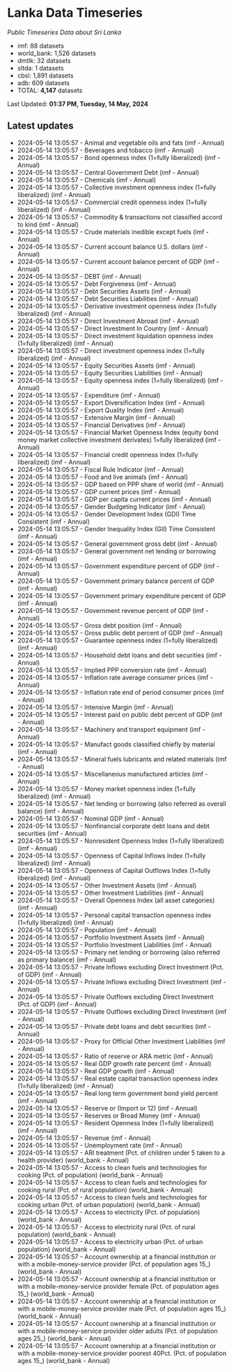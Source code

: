 # Lanka Data Timeseries
*Public Timeseries Data about Sri Lanka*

* imf: 88 datasets
* world_bank: 1,526 datasets
* dmtlk: 32 datasets
* sltda: 1 datasets
* cbsl: 1,891 datasets
* adb: 609 datasets
* TOTAL: **4,147** datasets

Last Updated: **01:37 PM, Tuesday, 14 May, 2024**

## Latest updates

* 2024-05-14 13:05:57 - Animal and vegetable oils and fats (imf - Annual)
* 2024-05-14 13:05:57 - Beverages and tobacco (imf - Annual)
* 2024-05-14 13:05:57 - Bond openness index (1=fully liberalized) (imf - Annual)
* 2024-05-14 13:05:57 - Central Government Debt (imf - Annual)
* 2024-05-14 13:05:57 - Chemicals (imf - Annual)
* 2024-05-14 13:05:57 - Collective investment openness index (1=fully liberalized) (imf - Annual)
* 2024-05-14 13:05:57 - Commercial credit openness index (1=fully liberalized) (imf - Annual)
* 2024-05-14 13:05:57 - Commodity & transactions not classified accord to kind (imf - Annual)
* 2024-05-14 13:05:57 - Crude materials inedible except fuels (imf - Annual)
* 2024-05-14 13:05:57 - Current account balance U.S. dollars (imf - Annual)
* 2024-05-14 13:05:57 - Current account balance percent of GDP (imf - Annual)
* 2024-05-14 13:05:57 - DEBT (imf - Annual)
* 2024-05-14 13:05:57 - Debt Forgiveness (imf - Annual)
* 2024-05-14 13:05:57 - Debt Securities Assets (imf - Annual)
* 2024-05-14 13:05:57 - Debt Securities Liabilities (imf - Annual)
* 2024-05-14 13:05:57 - Derivative investment openness index (1=fully liberalized) (imf - Annual)
* 2024-05-14 13:05:57 - Direct Investment Abroad (imf - Annual)
* 2024-05-14 13:05:57 - Direct Investment In Country (imf - Annual)
* 2024-05-14 13:05:57 - Direct investment liquidation openness index (1=fully liberalized) (imf - Annual)
* 2024-05-14 13:05:57 - Direct investment openness index (1=fully liberalized) (imf - Annual)
* 2024-05-14 13:05:57 - Equity Securities Assets (imf - Annual)
* 2024-05-14 13:05:57 - Equity Securities Liabilities (imf - Annual)
* 2024-05-14 13:05:57 - Equity openness index (1=fully liberalized) (imf - Annual)
* 2024-05-14 13:05:57 - Expenditure (imf - Annual)
* 2024-05-14 13:05:57 - Export Diversification Index (imf - Annual)
* 2024-05-14 13:05:57 - Export Quality Index (imf - Annual)
* 2024-05-14 13:05:57 - Extensive Margin (imf - Annual)
* 2024-05-14 13:05:57 - Financial Derivatives (imf - Annual)
* 2024-05-14 13:05:57 - Financial Market Openness Index (equity bond money market collective investment derivates) 1=fully liberalized (imf - Annual)
* 2024-05-14 13:05:57 - Financial credit openness index (1=fully liberalized) (imf - Annual)
* 2024-05-14 13:05:57 - Fiscal Rule Indicator (imf - Annual)
* 2024-05-14 13:05:57 - Food and live animals (imf - Annual)
* 2024-05-14 13:05:57 - GDP based on PPP share of world (imf - Annual)
* 2024-05-14 13:05:57 - GDP current prices (imf - Annual)
* 2024-05-14 13:05:57 - GDP per capita current prices (imf - Annual)
* 2024-05-14 13:05:57 - Gender Budgeting Indicator (imf - Annual)
* 2024-05-14 13:05:57 - Gender Development Index (GDI) Time Consistent (imf - Annual)
* 2024-05-14 13:05:57 - Gender Inequality Index (GII) Time Consistent (imf - Annual)
* 2024-05-14 13:05:57 - General government gross debt (imf - Annual)
* 2024-05-14 13:05:57 - General government net lending or borrowing (imf - Annual)
* 2024-05-14 13:05:57 - Government expenditure percent of GDP (imf - Annual)
* 2024-05-14 13:05:57 - Government primary balance percent of GDP (imf - Annual)
* 2024-05-14 13:05:57 - Government primary expenditure percent of GDP (imf - Annual)
* 2024-05-14 13:05:57 - Government revenue percent of GDP (imf - Annual)
* 2024-05-14 13:05:57 - Gross debt position (imf - Annual)
* 2024-05-14 13:05:57 - Gross public debt percent of GDP (imf - Annual)
* 2024-05-14 13:05:57 - Guarantee openness index (1=fully liberalized) (imf - Annual)
* 2024-05-14 13:05:57 - Household debt loans and debt securities (imf - Annual)
* 2024-05-14 13:05:57 - Implied PPP conversion rate (imf - Annual)
* 2024-05-14 13:05:57 - Inflation rate average consumer prices (imf - Annual)
* 2024-05-14 13:05:57 - Inflation rate end of period consumer prices (imf - Annual)
* 2024-05-14 13:05:57 - Intensive Margin (imf - Annual)
* 2024-05-14 13:05:57 - Interest paid on public debt percent of GDP (imf - Annual)
* 2024-05-14 13:05:57 - Machinery and transport equipment (imf - Annual)
* 2024-05-14 13:05:57 - Manufact goods classified chiefly by material (imf - Annual)
* 2024-05-14 13:05:57 - Mineral fuels lubricants and related materials (imf - Annual)
* 2024-05-14 13:05:57 - Miscellaneous manufactured articles (imf - Annual)
* 2024-05-14 13:05:57 - Money market openness index (1=fully liberalized) (imf - Annual)
* 2024-05-14 13:05:57 - Net lending or borrowing (also referred as overall balance) (imf - Annual)
* 2024-05-14 13:05:57 - Nominal GDP (imf - Annual)
* 2024-05-14 13:05:57 - Nonfinancial corporate debt loans and debt securities (imf - Annual)
* 2024-05-14 13:05:57 - Nonresident Openness Index (1=fully liberalized) (imf - Annual)
* 2024-05-14 13:05:57 - Openness of Capital Inflows Index (1=fully liberalized) (imf - Annual)
* 2024-05-14 13:05:57 - Openness of Capital Outflows Index (1=fully liberalized) (imf - Annual)
* 2024-05-14 13:05:57 - Other Investment Assets (imf - Annual)
* 2024-05-14 13:05:57 - Other Investment Liabilities (imf - Annual)
* 2024-05-14 13:05:57 - Overall Openness Index (all asset categories) (imf - Annual)
* 2024-05-14 13:05:57 - Personal capital transaction openness index (1=fully liberalized) (imf - Annual)
* 2024-05-14 13:05:57 - Population (imf - Annual)
* 2024-05-14 13:05:57 - Portfolio Investment Assets (imf - Annual)
* 2024-05-14 13:05:57 - Portfolio Investment Liabilities (imf - Annual)
* 2024-05-14 13:05:57 - Primary net lending or borrowing (also referred as primary balance) (imf - Annual)
* 2024-05-14 13:05:57 - Private Inflows excluding Direct Investment (Pct. of GDP) (imf - Annual)
* 2024-05-14 13:05:57 - Private Inflows excluding Direct Investment (imf - Annual)
* 2024-05-14 13:05:57 - Private Outflows excluding Direct Investment (Pct. of GDP) (imf - Annual)
* 2024-05-14 13:05:57 - Private Outflows excluding Direct Investment (imf - Annual)
* 2024-05-14 13:05:57 - Private debt loans and debt securities (imf - Annual)
* 2024-05-14 13:05:57 - Proxy for Official Other Investment Liabilities (imf - Annual)
* 2024-05-14 13:05:57 - Ratio of reserve or ARA metric (imf - Annual)
* 2024-05-14 13:05:57 - Real GDP growth rate percent (imf - Annual)
* 2024-05-14 13:05:57 - Real GDP growth (imf - Annual)
* 2024-05-14 13:05:57 - Real estate capital transaction openness index (1=fully liberalized) (imf - Annual)
* 2024-05-14 13:05:57 - Real long term government bond yield percent (imf - Annual)
* 2024-05-14 13:05:57 - Reserve or (Import or 12) (imf - Annual)
* 2024-05-14 13:05:57 - Reserves or Broad Money (imf - Annual)
* 2024-05-14 13:05:57 - Resident Openness Index (1=fully liberalized) (imf - Annual)
* 2024-05-14 13:05:57 - Revenue (imf - Annual)
* 2024-05-14 13:05:57 - Unemployment rate (imf - Annual)
* 2024-05-14 13:05:57 - ARI treatment (Pct. of children under 5 taken to a health provider) (world_bank - Annual)
* 2024-05-14 13:05:57 - Access to clean fuels and technologies for cooking (Pct. of population) (world_bank - Annual)
* 2024-05-14 13:05:57 - Access to clean fuels and technologies for cooking rural (Pct. of rural population) (world_bank - Annual)
* 2024-05-14 13:05:57 - Access to clean fuels and technologies for cooking urban (Pct. of urban population) (world_bank - Annual)
* 2024-05-14 13:05:57 - Access to electricity (Pct. of population) (world_bank - Annual)
* 2024-05-14 13:05:57 - Access to electricity rural (Pct. of rural population) (world_bank - Annual)
* 2024-05-14 13:05:57 - Access to electricity urban (Pct. of urban population) (world_bank - Annual)
* 2024-05-14 13:05:57 - Account ownership at a financial institution or with a mobile-money-service provider (Pct. of population ages 15_) (world_bank - Annual)
* 2024-05-14 13:05:57 - Account ownership at a financial institution or with a mobile-money-service provider female (Pct. of population ages 15_) (world_bank - Annual)
* 2024-05-14 13:05:57 - Account ownership at a financial institution or with a mobile-money-service provider male (Pct. of population ages 15_) (world_bank - Annual)
* 2024-05-14 13:05:57 - Account ownership at a financial institution or with a mobile-money-service provider older adults (Pct. of population ages 25_) (world_bank - Annual)
* 2024-05-14 13:05:57 - Account ownership at a financial institution or with a mobile-money-service provider poorest 40Pct. (Pct. of population ages 15_) (world_bank - Annual)